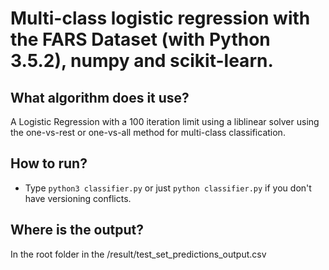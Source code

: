# Multi-class logistic regression with the FARS Dataset (with Python 3.5.2), numpy and scikit-learn.

## What algorithm does it use?

A Logistic Regression with a 100 iteration limit using a liblinear solver using the one-vs-rest or one-vs-all method for multi-class classification.

## How to run?

- Type `python3 classifier.py` or just `python classifier.py` if you don't have versioning conflicts.

## Where is the output?

In the root folder in the /result/test_set_predictions_output.csv